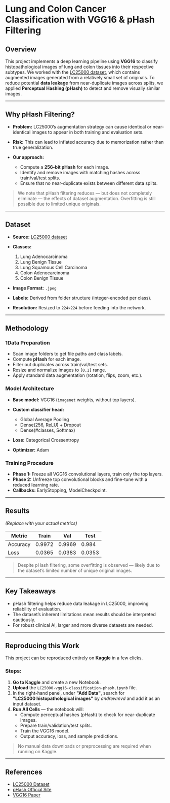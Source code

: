 # Lung and Colon Cancer Classification with VGG16 & pHash Filtering

## Overview

This project implements a deep learning pipeline using **VGG16** to classify histopathological images of lung and colon tissues into their respective subtypes.
We worked with the [LC25000 dataset](https://www.kaggle.com/datasets/andrewmvd/lung-and-colon-cancer-histopathological-images), which contains augmented images generated from a relatively small set of originals.
To reduce potential **data leakage** from near-duplicate images across splits, we applied **Perceptual Hashing (pHash)** to detect and remove visually similar images.

---

## Why pHash Filtering?

* **Problem:** LC25000’s augmentation strategy can cause identical or near-identical images to appear in both training and evaluation sets.
* **Risk:** This can lead to inflated accuracy due to memorization rather than true generalization.
* **Our approach:**

  * Compute a **256-bit pHash** for each image.
  * Identify and remove images with matching hashes across train/val/test splits.
  * Ensure that no near-duplicate exists between different data splits.

> We note that pHash filtering reduces — but does not completely eliminate — the effects of dataset augmentation. Overfitting is still possible due to limited unique originals.

---

## Dataset

* **Source:** [LC25000 dataset](https://www.kaggle.com/datasets/andrewmvd/lung-and-colon-cancer-histopathological-images)
* **Classes:**

  1. Lung Adenocarcinoma
  2. Lung Benign Tissue
  3. Lung Squamous Cell Carcinoma
  4. Colon Adenocarcinoma
  5. Colon Benign Tissue
* **Image Format:** `.jpeg`
* **Labels:** Derived from folder structure (integer-encoded per class).
* **Resolution:** Resized to `224×224` before feeding into the network.

---

## Methodology

### 1Data Preparation

* Scan image folders to get file paths and class labels.
* Compute **pHash** for each image.
* Filter out duplicates across train/val/test sets.
* Resize and normalize images to `[0,1]` range.
* Apply standard data augmentation (rotation, flips, zoom, etc.).

### Model Architecture

* **Base model:** VGG16 (`imagenet` weights, without top layers).
* **Custom classifier head:**

  * Global Average Pooling
  * Dense(256, ReLU) + Dropout
  * Dense(#classes, Softmax)
* **Loss:** Categorical Crossentropy
* **Optimizer:** Adam

### Training Procedure

* **Phase 1:** Freeze all VGG16 convolutional layers, train only the top layers.
* **Phase 2:** Unfreeze top convolutional blocks and fine-tune with a reduced learning rate.
* **Callbacks:** EarlyStopping, ModelCheckpoint.

---

## Results

*(Replace with your actual metrics)*

| Metric   | Train | Val  | Test |
| -------- | ----- | ---- | ---- |
| Accuracy | 0.9972|0.9969| 0.984|
| Loss     | 0.0365|0.0383|0.0353|

> Despite pHash filtering, some overfitting is observed — likely due to the dataset’s limited number of unique original images.

---

## Key Takeaways

* pHash filtering helps reduce data leakage in LC25000, improving reliability of evaluation.
* The dataset’s inherent limitations mean results should be interpreted cautiously.
* For robust clinical AI, larger and more diverse datasets are needed.

---

## Reproducing this Work

This project can be reproduced entirely on **Kaggle** in a few clicks.

### Steps:
1. **Go to Kaggle** and create a new Notebook.
2. **Upload** the `LC25000-vgg16-classification-phash.ipynb` file.
3. In the right-hand panel, under **"Add Data"**, search for  
   **"LC25000 histopathological images"** by *andrewmvd* and add it as an input dataset.
4. **Run All Cells** — the notebook will:
   - Compute perceptual hashes (pHash) to check for near-duplicate images.
   - Prepare train/validation/test splits.
   - Train the VGG16 model.
   - Output accuracy, loss, and sample predictions.

> No manual data downloads or preprocessing are required when running on Kaggle.

---

## References

* [LC25000 Dataset](https://www.kaggle.com/datasets/andrewmvd/lung-and-colon-cancer-histopathological-images)
* [pHash Official Site](http://www.phash.org/)
* [VGG16 Paper](https://arxiv.org/abs/1409.1556)
